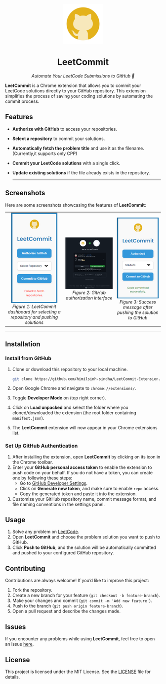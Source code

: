 <p align="center">
  <img alt="" src="./images/icon128.png" width="128" height="128"/>
<h1 align="center">LeetCommit</h1>
<p align="center">
  <i>Automate Your LeetCode Submissions to GitHub 🚀</i>
</p>


**LeetCommit** is a Chrome extension that allows you to commit your LeetCode solutions directly to your GitHub repository. This extension simplifies the process of saving your coding solutions by automating the commit process.

## Features

- **Authorize with GitHub** to access your repositories.
- **Select a repository** to commit your solutions.
- **Automatically fetch the problem title** and use it as the filename. (Currently,it supports only CPP)
- **Commit your LeetCode solutions** with a single click.
- **Update existing solutions** if the file already exists in the repository.

  ---

## Screenshots

Here are some screenshots showcasing the features of **LeetCommit**:

<table align="center">
  <tr>
    <td align="center">
      <img alt="LeetCommit Dashboard" src="./images/startup.png" width="150" style="max-width: 100%; height: auto;"/>
      <br/>
      <i>Figure 1: LeetCommit dashboard for selecting a repository and pushing solutions</i>
    </td>
    <td align="center">
      <img alt="LeetCommit Authorization" src="./images/permission.png" width="400" style="max-width: 100%; height: auto;"/>
      <br/>
      <i>Figure 2: GitHub authorization interface</i>
    </td>
    <td align="center">
      <img alt="LeetCommit Success Message" src="./images/commitsuccess.png" width="150" style="max-width: 100%; height: auto;"/>
      <br/>
      <i>Figure 3: Success message after pushing the solution to GitHub</i>
    </td>
  </tr>
</table>



---

## Installation

### Install from GitHub

1. Clone or download this repository to your local machine.

   ```bash
   git clone https://github.com/himilsinh-sindha/LeetCommit-Extension.git
   ```

2. Open Google Chrome and navigate to `chrome://extensions/`.

3. Toggle **Developer Mode** on (top right corner).

4. Click on **Load unpacked** and select the folder where you cloned/downloaded the extension (the root folder containing `manifest.json`).

5. The **LeetCommit** extension will now appear in your Chrome extensions list.

### Set Up GitHub Authentication

1. After installing the extension, open **LeetCommit** by clicking on its icon in the Chrome toolbar.
2. Enter your **GitHub personal access token** to enable the extension to push code on your behalf. If you do not have a token, you can create one by following these steps:
   - Go to [GitHub Developer Settings](https://github.com/settings/tokens).
   - Click on **Generate new token**, and make sure to enable `repo` access.
   - Copy the generated token and paste it into the extension.
3. Customize your GitHub repository name, commit message format, and file naming conventions in the settings panel.

## Usage

1. Solve any problem on [LeetCode](https://leetcode.com).
2. Open **LeetCommit** and choose the problem solution you want to push to GitHub.
3. Click **Push to GitHub**, and the solution will be automatically committed and pushed to your configured GitHub repository.

## Contributing

Contributions are always welcome! If you’d like to improve this project:

1. Fork the repository.
2. Create a new branch for your feature (`git checkout -b feature-branch`).
3. Make your changes and commit (`git commit -m 'Add new feature'`).
4. Push to the branch (`git push origin feature-branch`).
5. Open a pull request and describe the changes made.

## Issues

If you encounter any problems while using **LeetCommit**, feel free to open an issue [here](https://github.com/himilsinh-sindha/LeetCommit-Extension/issues).

## License

This project is licensed under the MIT License. See the [LICENSE](https://github.com/himilsinh-sindha/LeetCommit-Extension/blob/main/LICENSE) file for details.
